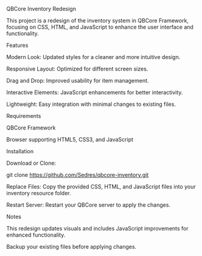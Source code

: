 QBCore Inventory Redesign

This project is a redesign of the inventory system in QBCore Framework, focusing on CSS, HTML, and JavaScript to enhance the user interface and functionality.

Features

Modern Look: Updated styles for a cleaner and more intuitive design.

Responsive Layout: Optimized for different screen sizes.

Drag and Drop: Improved usability for item management.

Interactive Elements: JavaScript enhancements for better interactivity.

Lightweight: Easy integration with minimal changes to existing files.

Requirements

QBCore Framework

Browser supporting HTML5, CSS3, and JavaScript

Installation

Download or Clone:

git clone https://github.com/Sedres/qbcore-inventory.git

Replace Files:
Copy the provided CSS, HTML, and JavaScript files into your inventory resource folder.

Restart Server:
Restart your QBCore server to apply the changes.

Notes

This redesign updates visuals and includes JavaScript improvements for enhanced functionality.

Backup your existing files before applying changes.
